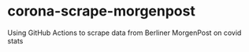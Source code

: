 # corona-scrape-morgenpost
Using GitHub Actions to scrape data from Berliner MorgenPost on covid stats
